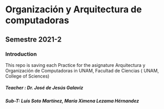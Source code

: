 # Organización y Arquitectura de computadoras
## Semestre 2021-2
### Introduction
This repo is saving each Practice for the asignature Arquitectura y Organización de Computadoras in UNAM, Facultad de Ciencias ( UNAM, College of Sciences) 
##### Teacher : Dr. José de Jesús Galaviz 

##### Sub-T: Luis Soto Martínez, María Ximena Lezama Hérnandez 
